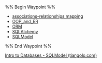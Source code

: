 %% Begin Waypoint %%
- [associations-relationships mapping](./associations-relationships%20mapping.md)
- [OOP_and_ER](./OOP_and_ER.md)
- [ORM](./ORM.md)
- [SQLAlchemy](./SQLAlchemy.md)
- [SQLModel](./SQLModel.md)

%% End Waypoint %%

[Intro to Databases - SQLModel (tiangolo.com)](https://sqlmodel.tiangolo.com/databases/)
